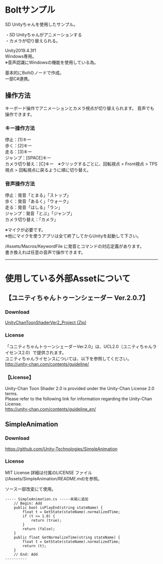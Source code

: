 # Boltサンプル
SD Unityちゃんを使用したサンプル。

・SD Unityちゃんがアニメーションする  
・カメラが切り替えられる。  

Unity2019.4.3f1  
Windows専用。  
※音声認識にWindowsの機能を使用している為。  

基本的にBoltのノードで作成。  
一部C#連携。  


## 操作方法
キーボード操作でアニメーションとカメラ視点が切り替えられます。
音声でも操作できます。

### キー操作方法 
停止：[1]キー  
歩く：[2]キー  
走る：[3]キー  
ジャンプ：[SPACE]キー  
カメラ切り替え：[C]キー　※クリックするごとに、回転視点 > Front視点 > TPS視点 > 回転視点に戻るように順に切り替え。  


### 音声操作方法
停止：発音「とまる」「ストップ」  
歩く：発音「あるく」「ウォーク」  
走る：発音「はしる」「ラン」  
ジャンプ：発音「とぶ」「ジャンプ」  
カメラ切り替え：「カメラ」  

※マイクが必要です。  
※他にマイクを使うアプリは全て終了してからUnityを起動して下さい。  

/Assets/Macros/KeywordFile に発音とコマンドの対応定義があります。  
書き換えれば任意の音声で操作できます。  



-----
# 使用している外部Assetについて

## 【ユニティちゃんトゥーンシェーダー Ver.2.0.7】
### Download
[UnityChanToonShaderVer2_Project (Zip)](https://github.com/unity3d-jp/UnityChanToonShaderVer2_Project/archive/master.zip)  

### License
「ユニティちゃんトゥーンシェーダーVer.2.0」は、UCL2.0（ユニティちゃんライセンス2.0）で提供されます。  
ユニティちゃんライセンスについては、以下を参照してください。  
http://unity-chan.com/contents/guideline/

### 【License】
Unity-Chan Toon Shader 2.0 is provided under the Unity-Chan License 2.0 terms.  
Please refer to the following link for information regarding the Unity-Chan License.  
http://unity-chan.com/contents/guideline_en/


## SimpleAnimation
### Download
https://github.com/Unity-Technologies/SimpleAnimation  
  
### License
MIT License
詳細は付属のLICENSE ファイル(/Assets/SimpleAnimation/README.md)を参照。  



ソース一部改変にて使用。  

```
----- SimpleAnimation.cs -----末尾に追加
    // Begin: Add
    public bool isPlayEnd(string stateName) {
        float t = GetState(stateName).normalizedTime;
        if (t >= 1.0) {
            return (true);
        }
        return (false);
    }
    public float GetNormalizeTime(string stateName) {
        float t = GetState(stateName).normalizedTime;
        return (t);
    }
    // End: Add
----------
```


